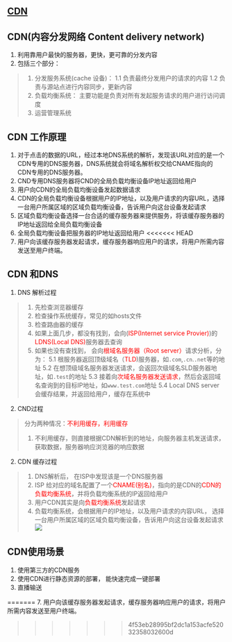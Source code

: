 ## [CDN](https://www.yuque.com/cuggz/interview/lph6i8)

## CDN(内容分发网络 Content delivery network)
1. 利用靠用户最快的服务器，更快，更可靠的分发内容
2. 包括三个部分：
> 1. 分发服务系统(cache 设备)：
> 1.1 负责最终分发用户的请求的内容
> 1.2 负责与源站点进行内容同步，更新内容
> 2. 负载均衡系统： 主要功能是负责对所有发起服务请求的用户进行访问调度
> 3. 运营管理系统
## CDN 工作原理
1. 对于点击的数据的URL，经过本地DNS系统的解析，发现该URL对应的是一个CDN专用的DNS服务器，DNS系统就会将域名解析权交给CNAME指向的CDN专用的DNS服务器。
2. CND专用DNS服务器将CND的全局负载均衡设备IP地址返回给用户
3. 用户向CDN的全局负载均衡设备发起数据请求
4. CDN的全局负载均衡设备根据用户的IP地址，以及用户请求的内容URL，选择一台用户所属区域的区域负载均衡设备，告诉用户向这台设备发起请求
5. 区域负载均衡设备选择一台合适的缓存服务器来提供服务，将该缓存服务器的IP地址返回给全局负载均衡设备
6. 全局负载均衡设备把服务器的IP地址返回给用户
<<<<<<< HEAD
7. 用户向该缓存服务器发起请求，缓存服务器响应用户的请求，将用户所需内容发送至用户终端。

## CDN 和DNS
1. DNS 解析过程
> 1. 先检查浏览器缓存
> 2. 检查操作系统缓存，常见的如hosts文件
> 3. 检查路由器的缓存
> 4. 如果上面几步，都没有找到，会向(<font color=red>ISP(Internet service Provier)</font>)的<font color=red>LDNS(Local DNS)</font>服务器去查询
> 5. 如果也没有查找到， 会向<font color=red>根域名服务器（Root server）</font>请求分析，分为：
> 5.1 根服务器返回顶级域名（<font color=red>TLD</font>)服务器，如`.com`,`.cn`.`.net`等的地址
> 5.2 在想顶级域名服务器发送请求，会返回次级域名<font color>SLD</font>服务器地址，如`.test`的地址
> 5.3 接着向<font color=red>次域名服务器发送请求</font>，然后会返回域名查询到的目标IP地址，如`www.test.com`地址
> 5.4 Local DNS server 会缓存结果，并返回给用户，缓存在系统中
2. CND过程
> 分为两种情况：<font color=red>不利用缓存，利用缓存</font>
> 1. 不利用缓存，则直接根据CDN解析到的地址，向服务器主机发送请求，获取数据，服务器响应浏览器的响应数据
 
2. CDN 缓存过程
> 1. DNS解析后， 在ISP中发现该是一个DNS服务器
> 2. ISP 给对应的域名配置了一个<font color=red>CNAME(别名)</font>，指向的是CDN的<font color=red>CDN的负载均衡系统</font>，并将负载均衡系统的IP返回给用户
> 3. 用户CDN其实是向<font color=red>负载均衡系统</font>发起请求
> 4. 负载均衡系统，会根据用户的IP地址，以及用户请求的内容URL， 选择一台用户所属区域的区域负载均衡设备，告诉用户向这台设备发起请求
![](https://cdn.nlark.com/yuque/0/2020/png/1500604/1603966294889-153271b5-4b9f-4470-b05f-c7a9f030d043.png?x-oss-process=image%2Fresize%2Cw_1875%2Climit_0)

## CDN使用场景
1. 使用第三方的CDN服务
2. 使用CDN进行静态资源的部署， 能快速完成一键部署
3. 直播输送

=======
7. 用户向该缓存服务器发起请求，缓存服务器响应用户的请求，将用户所需内容发送至用户终端。
>>>>>>> 4f53eb28995bf2dc1a153acfe52032358032600d
